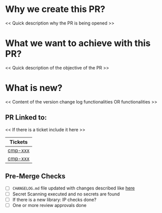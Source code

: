 # Why we create this PR?
 
<< Quick description why the PR is being opened >>
 
# What we want to achieve with this PR?
 
<< Quick description of the objective of the PR >>
 
# What is new?
 
<< Content of the version change log functionalities OR functionalities >>

## PR Linked to:

<< If there is a ticket include it here >>

| Tickets |
| :---:   |
| [cmp-xxx](www.link.com) |
| [cmp-xxx](www.link.com)  |


## Pre-Merge Checks
-[ ] `CHANGELOG.md` file updated with changes described like [here](https://keepachangelog.com/en/1.1.0/)
-[ ] Secret Scanning executed and no secrets are found 
-[ ] If there is a new library: IP checks done?
-[ ] One or more review approvals done